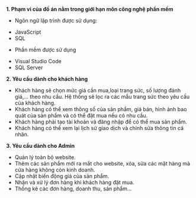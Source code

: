 **1. Phạm vi của đồ án nằm trong giới hạn môn công nghệ phần mềm**
-	Ngôn ngữ lập trình được sử dụng:
+	JavaScript 
+	SQL
-	Phần mềm được sử dụng
+	Visual Studio Code
+	SQL Server
  
**2. Yêu cầu dành cho khách hàng**
- Khách hàng sẽ chọn mức giá cần mua,loại trang sức, số lượng đánh giá,... theo nhu cầu. Hệ thống sẽ lọc ra các mẫu trang sức theo yêu cầu của khách hàng.
- Khách hàng có thể xem thông số của sản phẩm, giá bán, hình ảnh bao quát của sản phẩm và có thể đặt mua nếu có nhu cầu.
- Khách hàng phải tạo tài khoản và đăng nhập để có thể mua sản phẩm.
- Khách hàng có thể xem lại lịch sử giao dịch và chỉnh sửa thông tin cá nhân.

**3. Yêu cầu dành cho Admin**
- Quản lý toàn bộ website. 
- Thêm các sản phẩm mới ra mắt cho website, xóa, sửa các mặt hàng mà cửa hàng không còn kinh doanh.
- Cập nhật biến động giá của sản phẩm.
- Nhận và xử lý đơn hàng khi khách hàng đặt mua.
- Thống kê các đơn hàng, doanh thu, sản phẩm...
